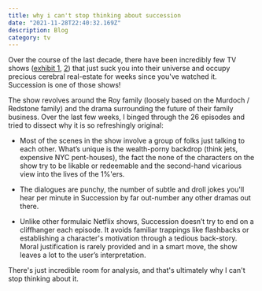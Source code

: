```yaml
---
title: why i can't stop thinking about succession
date: "2021-11-28T22:40:32.169Z"
description: Blog
category: tv
---
```


Over the course of the last decade, there have been incredibly few TV shows ([exhibit 1](https://en.wikipedia.org/wiki/Breaking_Bad), [2](https://en.wikipedia.org/wiki/Veep)) that just suck you into their universe and occupy precious cerebral real-estate for weeks since you've watched it. Succession is one of those shows! 

The show revolves around the Roy family (loosely based on the Murdoch / Redstone family) and the drama surrounding the future of their family business. Over the last few weeks, I binged through the 26 episodes and tried to dissect why it is so refreshingly original:

- Most of the scenes in the show involve a group of folks just talking to each other. What’s unique is the wealth-porny backdrop (think jets, expensive NYC pent-houses), the fact the none of the characters on the show try to be likable or redeemable and the second-hand vicarious view into the lives of the 1%'ers.

- The dialogues are punchy, the number of subtle and droll jokes you'll hear per minute in Succession by far out-number any other dramas out there.

- Unlike other formulaic Netflix shows, Succession doesn’t try to end on a cliffhanger each episode. It avoids familiar trappings like flashbacks or establishing a character's motivation through a tedious back-story. Moral justification is rarely provided and in a smart move, the show leaves a lot to the user’s interpretation. 

There's just incredible room for analysis, and that's ultimately why I can't stop thinking about it.
  

